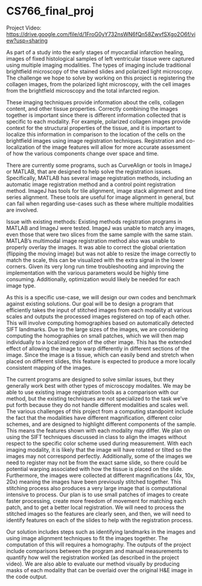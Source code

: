 # CS766_final_proj

Project Video: https://drive.google.com/file/d/1FroG0yY732nsWN6fQn58ZwvfSXgo2O6f/view?usp=sharing

As part of a study into the early stages of myocardial infarction healing, images of fixed histological samples of left ventricular tissue were captured using multiple imaging modalities. The types of imaging include traditional brightfield microscopy of the stained slides and polarized light microscopy. The challenge we hope to solve by working on this project is registering the collagen images, from the polarized light microscopy, with the cell images from the brightfield microscopy and the total infarcted region. 

These imaging techniques provide information about the cells, collagen content, and other tissue properties. Correctly combining the images together is important since there is different information collected that is specific to each modality. For example, polarized collagen images provide context for the structural properties of the tissue, and it is important to localize this information in comparison to the location of the cells on the brightfield images using image registration techniques. Registration and co-localization of the image features will allow for more accurate assessment of how the various components change over space and time.
 
There are currently some programs, such as CurveAlign or tools in ImageJ or MATLAB, that are designed to help solve the registration issues. Specifically, MATLAB has several image registration methods, including an automatic image registration method and a control point registration method. ImageJ has tools for tile alignment, image stack alignment and time series alignment. These tools are useful for image alignment in general, but can fail when regarding use-cases such as these where multiple modalities are involved. 

Issue with existing methods:
Existing methods registration programs in MATLAB and ImageJ were tested. ImageJ was unable to match any images, even those that were two slices from the same sample with the same stain. MATLAB’s multimodal image registration method also was unable to properly overlay the images. It was able to correct the global orientation (flipping the moving image) but was not able to resize the image correctly to match the scale, this can be visualized with the extra signal in the lower corners. Given its very long run time troubleshooting and improving the implementation with the various parameters would be highly time consuming. Additionally, optimization would likely be needed for each image type.

As this is a specific use-case, we will design our own codes and benchmark against existing solutions. Our goal will be to design a program that efficiently takes the input of stitched images from each modality at various scales and outputs the processed images registered on top of each other. This will involve computing homographies based on automatically detected SIFT landmarks. Due to the large sizes of the images, we are considering computing the homographies on small patches, which we will then map individually to a localized region of the other image. This has the extended effect of allowing the image to warp differently in different sections of the image. Since the image is a tissue, which can easily bend and stretch when placed on different slides, this feature is expected to produce a more locally consistent mapping of the images.

The current programs are designed to solve similar issues, but they generally work best with other types of microscopy modalites. We may be able to use existing image registration tools as a comparison with our method, but the existing techniques are not specialized to the task we’ve put forth because they do not handle different modalities and scales well. The various challenges of this project from a computing standpoint include the fact that the modalities have different magnification, different color schemes, and are designed to highlight different components of the sample. This means the features shown with each modality may differ. We plan on using the SIFT techniques discussed in class to align the images without respect to the specific color scheme used during measurement. With each imaging modality, it is likely that the image will have rotated or tilted so the images may not correspond perfectly. Additionally, some of the images we need to register may not be from the exact same slide, so there could be potential warping associated with how the tissue is placed on the slide. Furthermore, the images were collected at different magnifications (4x, 10x, 20x) meaning the images have been previously stitched together. This stitching process also produces a very large image that is computational intensive to process. Our plan is to use small patches of images to create faster processing, create more freedom of movement for matching each patch, and to get a better local registration. We will need to process the stitched images so the features are clearly seen, and then, we will need to identify features on each of the slides to help with the registration process. 

Our solution includes steps such as identifying landmarks in the images and using image alignment techniques to fit the images together. The computation of this will requires a homography. The outputs of the project include comparisons between the program and manual measurements to quantify how well the registration worked (as described in the project video). We are also able to evaluate our method visually by producing masks of each modality that can be overlaid over the original H&E image in the code output.
